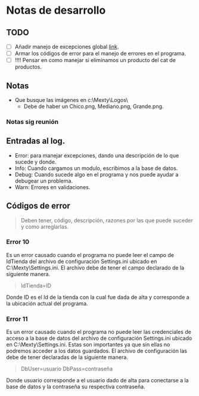 ﻿# Notas de desarrollo

## TODO
- [ ] Añadir manejo de excepciones global [link](https://wpf-tutorial.com/wpf-application/handling-exceptions/).
- [ ] Armar los códigos de error para el manejo de errores en el programa.
- [ ] !!!! Pensar en como manejar si eliminamos un producto del cat de productos.

## Notas
- Que busque las imágenes en c:\Mexty\Logos\
  - Debe de haber un Chico.png, Mediano.png, Grande.png.
  
### Notas sig reunión


## Entradas al log.
- Error: para manejar excepciones, dando una descripción de lo que sucede y donde.
- Info: Cuando cargamos un modulo, escribimos a la base de datos.
- Debug: Cuando sucede algo en el programa y nos puede ayudar a debugear un problema.
- Warn: Errores en validaciones.

## Códigos de error
> Deben tener, código, descripción, razones por las que puede suceder y como arreglarlas.

### Error 10
Es un error causado cuando el programa no puede leer el campo de IdTienda del archivo de configuración Settings.ini ubicado en C:\Mexty\Settings.ini.
El archivo debe de tener el campo declarado de la siguiente manera.
> IdTienda=ID

Donde ID es el Id de la tienda con la cual fue dada de alta y corresponde a la ubicación actual del programa.

### Error 11
Es un error causado cuando el programa no puede leer las credenciales de acceso a la base de datos del archivo de configuración Settings.ini ubicado en C:\Mexty\Settings.ini.
Estas son importantes ya que sin ellas no podremos acceder a los datos guardados.
El archivo de configuración las debe de tener declaradas de la siguiente manera.
> DbUser=usuario
> DbPass=contraseña

Donde usuario corresponde a el usuario dado de alta para conectarse a la base de datos y la contraseña su respectiva contraseña.
